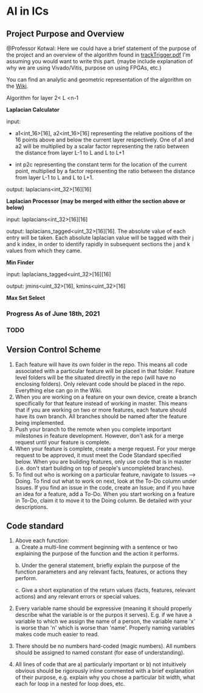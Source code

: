 # AI in ICs

## Project Purpose and Overview

@Professor Kotwal: Here we could have a brief statement of the purpose of the project and an overview of the algorithm found in [trackTrigger.pdf](http://webhome.phy.duke.edu/~kotwal/trackTrigger.pdf) I'm assuming you would want to write this part. (maybe include explanation of why we are using Vivado/Vitis, purpose on using FPGAs, etc.)

You can find an analytic and geometric representation of the algorithm on the [Wiki](https://gitlab.oit.duke.edu/test-group1/test-project/-/wikis/Global-Design/Communication-Ideas).

Algorithm for layer 2< L <n-1

**Laplacian Calculator**

input:

- a1<int_16>[16], a2<int_16>[16] representing the relative positions of the 16 points above and below the current layer respectively. One of a1 and a2 will be multiplied by a scalar factor representing the ratio between the distance from layer L-1 to L and L to L+1

- int p2c representing the constant term for the location of the current point, multiplied by a factor representing the ratio between the distance from layer L-1 to L and L to L+1.

output: laplacians<int_32>[16][16]


**Laplacian Processor (may be merged with either the section above or below)**

input: laplacians<int_32>[16][16]

output: laplacians_tagged<uint_32>[16][16]. The absolute value of each entry will be taken. Each absolute laplacian value will be tagged with their j and k index, in order to identify rapidly in subsequent sections the j and k values from which they came.


**Min Finder**

input: laplacians_tagged<uint_32>[16][16]

output: jmins<uint_32>[16], kmins<uint_32>[16]


**Max Set Select**

### Progress As of June 18th, 2021

### TODO

## Version Control Scheme 
1. Each feature will have its own folder in the repo. This means all code associated with a particular feature will be placed in that folder. Feature level folders will be the situated directly in the repo (will have no enclosing folders). Only relevant code should be placed in the repo. Everything else can go in the Wiki.
2. When you are working on a feature on your own device, create a branch specifically for that feature instead of working in master. This means that if you are working on two or more features, each feature should have its own branch. All branches should be named after the feature being implemented. 
3. Push your branch to the remote when you complete important milestones in feature development. However, don't ask for a merge request until your feature is complete. 
4. When your feature is complete, create a merge request. For your merge request to be approved, it must meet the Code Standard specified below. When you are building features, only use code that is in master (i.e. don't start building on top of people's uncompleted branches). 
5. To find out who is working on a particular feature, navigate to Issues --> Doing. To find out what to work on next, look at the To-Do column under Issues. If you find an issue in the code, create an Issue; and if you have an idea for a feature, add a To-Do. When you start working on a feature in To-Do, claim it to move it to the Doing column. Be detailed with your descriptions.

## Code standard
1. Above each function:  
    a. Create a multi-line comment beginning with a sentence or two explaining the purpose of the function and the action it performs.

    b. Under the general statement, briefly explain the purpose of the function parameters and any relevant facts, features, or actions they perform. 

    c. Give a short explanation of the return values (facts, features, relevant actions) and any relevant errors or special values. 
2. Every variable name should be expressive (meaning it should properly describe what the variable is or the purpos it serves). E.g. if we have a variable to which we assign the name of a person, the variable name 'x' is worse than 'n' which is worse than 'name'. Properly naming variables makes code much easier to read.
3. There should be no numbers hard-coded (magic numbers). All numbers should be assigned to named constant (for ease of understanding).
4. All lines of code that are a) particularly important or b) not intuitively obvious should be rigorously inline commented with a brief explanation of their purpose, e.g. explain why you chose a particular bit width, what each for loop in a nested for loop does, etc.




